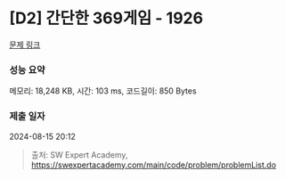 # [D2] 간단한 369게임 - 1926 

[문제 링크](https://swexpertacademy.com/main/code/problem/problemDetail.do?contestProbId=AV5PTeo6AHUDFAUq) 

### 성능 요약

메모리: 18,248 KB, 시간: 103 ms, 코드길이: 850 Bytes

### 제출 일자

2024-08-15 20:12



> 출처: SW Expert Academy, https://swexpertacademy.com/main/code/problem/problemList.do